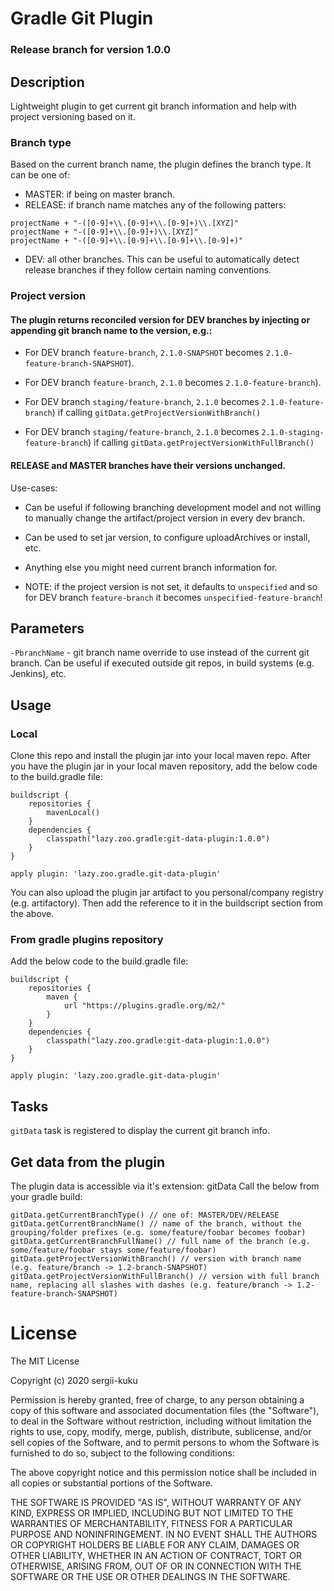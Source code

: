 # Gradle Git Plugin
### Release branch for version 1.0.0

## Description
Lightweight plugin to get current git branch information and help with project versioning based on it.

### Branch type
Based on the current branch name, the plugin defines the branch type. 
It can be one of:
- MASTER: if being on master branch.
- RELEASE: if branch name matches any of the following patters:
```
projectName + "-([0-9]+\\.[0-9]+\\.[0-9]+)\\.[XYZ]"
projectName + "-([0-9]+\\.[0-9]+)\\.[XYZ]"
projectName + "-([0-9]+\\.[0-9]+\\.[0-9]+\\.[0-9]+)"
```
- DEV: all other branches.
This can be useful to automatically detect release branches if they follow certain naming conventions.

### Project version
#### The plugin returns reconciled version for DEV branches by injecting or appending git branch name to the version, e.g.: 
- For DEV branch `feature-branch`, `2.1.0-SNAPSHOT` becomes `2.1.0-feature-branch-SNAPSHOT`).
- For DEV branch `feature-branch`, `2.1.0` becomes `2.1.0-feature-branch`).

- For DEV branch `staging/feature-branch`, `2.1.0` becomes `2.1.0-feature-branch`) if calling `gitData.getProjectVersionWithBranch()` 
- For DEV branch `staging/feature-branch`, `2.1.0` becomes `2.1.0-staging-feature-branch`) if calling `gitData.getProjectVersionWithFullBranch()` 

#### RELEASE and MASTER branches have their versions unchanged.

Use-cases:
- Can be useful if following branching development model and not willing to manually change the artifact/project version in every dev branch.
- Can be used to set jar version, to configure uploadArchives or install, etc.
- Anything else you might need current branch information for.

- NOTE: if the project version is not set, it defaults to `unspecified` and so for DEV branch `feature-branch` it becomes `unspecified-feature-branch`!

## Parameters
`-PbranchName` - git branch name override to use instead of the current git branch.
Can be useful if executed outside git repos, in build systems (e.g. Jenkins), etc.

## Usage
### Local 
Clone this repo and install the plugin jar into your local maven repo.
After you have the plugin jar in your local maven repository, add the below code to the build.gradle file:
```
buildscript {
    repositories {
        mavenLocal()
    }
    dependencies {
        classpath("lazy.zoo.gradle:git-data-plugin:1.0.0")
    }
}

apply plugin: 'lazy.zoo.gradle.git-data-plugin'
```
You can also upload the plugin jar artifact to you personal/company registry (e.g. artifactory). 
Then add the reference to it in the buildscript section from the above.
### From gradle plugins repository
Add the below code to the build.gradle file:
```
buildscript {
    repositories {
        maven {
            url "https://plugins.gradle.org/m2/"
        }
    }
    dependencies {
        classpath("lazy.zoo.gradle:git-data-plugin:1.0.0")
    }
}

apply plugin: 'lazy.zoo.gradle.git-data-plugin'
```

## Tasks
`gitData` task is registered to display the current git branch info.

## Get data from the plugin
The plugin data is accessible via it's extension: gitData
Call the below from your gradle build:
```
gitData.getCurrentBranchType() // one of: MASTER/DEV/RELEASE
gitData.getCurrentBranchName() // name of the branch, without the grouping/folder prefixes (e.g. some/feature/foobar becomes foobar)
gitData.getCurrentBranchFullName() // full name of the branch (e.g. some/feature/foobar stays some/feature/foobar)
gitData.getProjectVersionWithBranch() // version with branch name (e.g. feature/branch -> 1.2-branch-SNAPSHOT)
gitData.getProjectVersionWithFullBranch() // version with full branch name, replacing all slashes with dashes (e.g. feature/branch -> 1.2-feature-branch-SNAPSHOT)
```

# License
The MIT License

Copyright (c) 2020 sergii-kuku

Permission is hereby granted, free of charge, to any person obtaining a copy of this software and associated documentation files (the "Software"), to deal in the Software without restriction, including without limitation the rights to use, copy, modify, merge, publish, distribute, sublicense, and/or sell copies of the Software, and to permit persons to whom the Software is furnished to do so, subject to the following conditions:

The above copyright notice and this permission notice shall be included in all copies or substantial portions of the Software.

THE SOFTWARE IS PROVIDED "AS IS", WITHOUT WARRANTY OF ANY KIND, EXPRESS OR IMPLIED, INCLUDING BUT NOT LIMITED TO THE WARRANTIES OF MERCHANTABILITY, FITNESS FOR A PARTICULAR PURPOSE AND NONINFRINGEMENT. IN NO EVENT SHALL THE AUTHORS OR COPYRIGHT HOLDERS BE LIABLE FOR ANY CLAIM, DAMAGES OR OTHER LIABILITY, WHETHER IN AN ACTION OF CONTRACT, TORT OR OTHERWISE, ARISING FROM, OUT OF OR IN CONNECTION WITH THE SOFTWARE OR THE USE OR OTHER DEALINGS IN THE SOFTWARE.

